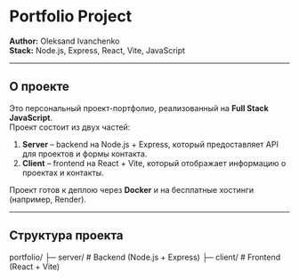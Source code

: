 
# Portfolio Project

**Author:** Oleksand Ivanchenko  
**Stack:** Node.js, Express, React, Vite, JavaScript  

---

## О проекте

Это персональный проект-портфолио, реализованный на **Full Stack JavaScript**.  
Проект состоит из двух частей:  

1. **Server** – backend на Node.js + Express, который предоставляет API для проектов и формы контакта.  
2. **Client** – frontend на React + Vite, который отображает информацию о проектах и контакты.  

Проект готов к деплою через **Docker** и на бесплатные хостинги (например, Render).

---

## Структура проекта

portfolio/
├─ server/ # Backend (Node.js + Express)
├─ client/ # Frontend (React + Vite)

